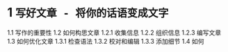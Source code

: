 # 1 ```写好文章 - 将你的话语变成文字```
1.1 写作的重要性
1.2 如何构思文章
    1.2.1 收集信息
    1.2.2 组织信息
    1.2.3 编写文章
1.3 如何优化文章
    1.3.1 检查语法
    1.3.2 校对和编辑
    1.3.3 添加细节
1.4 如何